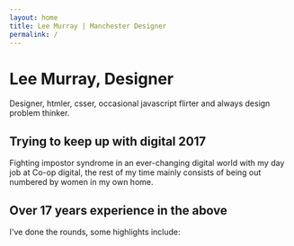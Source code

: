 ```yaml
---
layout: home
title: Lee Murray | Manchester Designer
permalink: /
---
```


<h1>Lee Murray, Designer</h1>

<p class="border-text">Designer, htmler, csser, occasional javascript flirter and always design problem thinker.</p>

<h2>Trying to keep up with digital 2017</h2>

<p class="border-text">Fighting impostor syndrome in an ever-changing digital world with my day job at Co-op digital, the rest of my time mainly consists of being out numbered by women in my own home.</p>

<h2>Over 17 years experience in the above</h2>

<p>I've done the rounds, some highlights include:</p>

